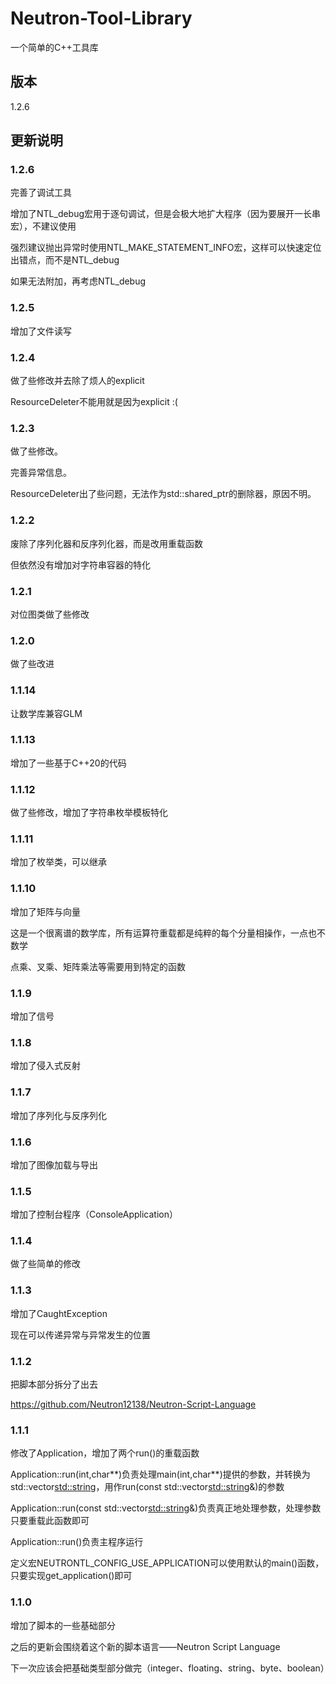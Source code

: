 # Neutron-Tool-Library

一个简单的C++工具库

## 版本

1.2.6

## 更新说明

### 1.2.6

完善了调试工具

增加了NTL_debug宏用于逐句调试，但是会极大地扩大程序（因为要展开一长串宏），不建议使用

强烈建议抛出异常时使用NTL_MAKE_STATEMENT_INFO宏，这样可以快速定位出错点，而不是NTL_debug

如果无法附加，再考虑NTL_debug

### 1.2.5

增加了文件读写

### 1.2.4

做了些修改并去除了烦人的explicit

ResourceDeleter不能用就是因为explicit :(

### 1.2.3

做了些修改。

完善异常信息。

ResourceDeleter出了些问题，无法作为std::shared_ptr的删除器，原因不明。

### 1.2.2

废除了序列化器和反序列化器，而是改用重载函数

但依然没有增加对字符串容器的特化

### 1.2.1

对位图类做了些修改

### 1.2.0

做了些改进

### 1.1.14

让数学库兼容GLM

### 1.1.13

增加了一些基于C++20的代码

### 1.1.12

做了些修改，增加了字符串枚举模板特化

### 1.1.11

增加了枚举类，可以继承

### 1.1.10

增加了矩阵与向量

这是一个很离谱的数学库，所有运算符重载都是纯粹的每个分量相操作，一点也不数学

点乘、叉乘、矩阵乘法等需要用到特定的函数

### 1.1.9

增加了信号

### 1.1.8

增加了侵入式反射

### 1.1.7

增加了序列化与反序列化

### 1.1.6

增加了图像加载与导出

### 1.1.5

增加了控制台程序（ConsoleApplication）

### 1.1.4

做了些简单的修改

### 1.1.3

增加了CaughtException

现在可以传递异常与异常发生的位置

### 1.1.2

把脚本部分拆分了出去

https://github.com/Neutron12138/Neutron-Script-Language

### 1.1.1

修改了Application，增加了两个run()的重载函数

Application::run(int,char**)负责处理main(int,char**)提供的参数，并转换为std::vector<std::string>，用作run(const std::vector<std::string>&)的参数

Application::run(const std::vector<std::string>&)负责真正地处理参数，处理参数只要重载此函数即可

Application::run()负责主程序运行

定义宏NEUTRONTL_CONFIG_USE_APPLICATION可以使用默认的main()函数，只要实现get_application()即可

### 1.1.0

增加了脚本的一些基础部分

之后的更新会围绕着这个新的脚本语言——Neutron Script Language

下一次应该会把基础类型部分做完（integer、floating、string、byte、boolean）
